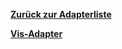 [**Zurück zur Adapterliste**](/adapterref/adapterliste.md)

[**Vis-Adapter**](/adapterref/docs/iobroker.vis/de/README.md)